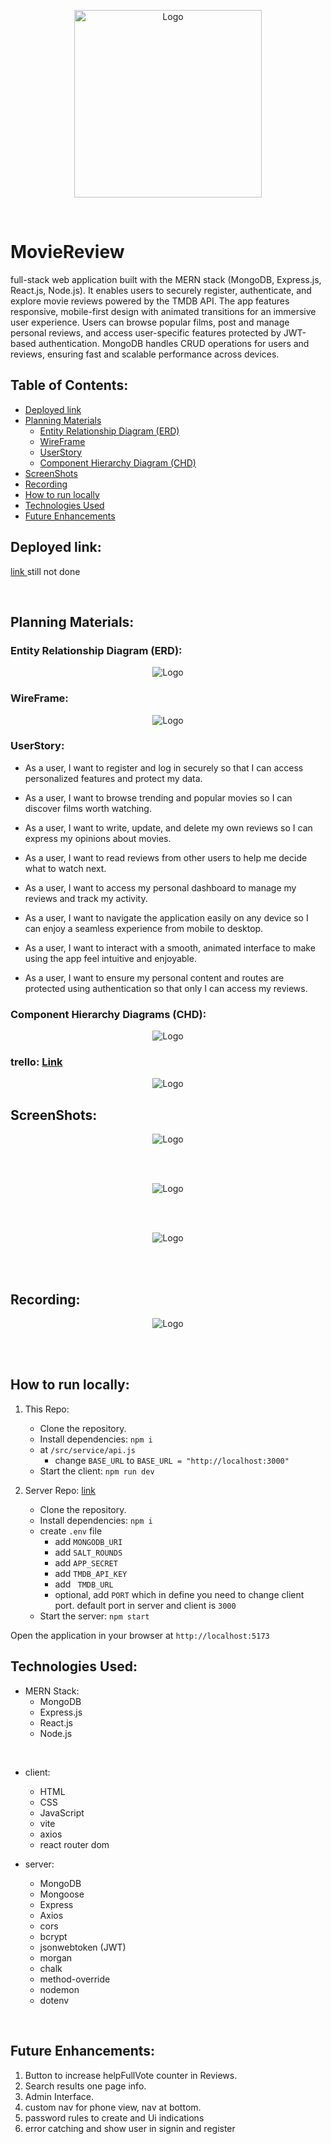 <p align="center"><img style="width:300px; height: auto;" alt="Logo" src="./public/images/logo.png"/></p>

<br>

# MovieReview

full-stack web application built with the MERN stack (MongoDB, Express.js, React.js, Node.js). It enables users to securely register, authenticate, and explore movie reviews powered by the TMDB API. The app features responsive, mobile-first design with animated transitions for an immersive user experience. Users can browse popular films, post and manage personal reviews, and access user-specific features protected by JWT-based authentication. MongoDB handles CRUD operations for users and reviews, ensuring fast and scalable performance across devices.

##  Table of Contents:

- [Deployed link](#deployed-link)
- [Planning Materials](#planning-materials)
    - [Entity Relationship Diagram (ERD)](#erd)
    - [WireFrame](#wireframe)
    - [UserStory](#userstory)
    - [Component Hierarchy Diagram (CHD)](#component-hierarchy-diagrams)
- [ScreenShots](#screenshots)
- [Recording](#recording)
- [How to run locally](#how-to-run-locally)
- [Technologies Used](#technologies-used)
- [Future Enhancements](#future-enhancements)


## Deployed link:

[link ]()  still not done

<br>

## Planning Materials:

### Entity Relationship Diagram (ERD):

<p align="center"><img alt="Logo" src="./public/images/ERD.png"/></p>

### WireFrame:

<p align="center"><img alt="Logo" src="./public/images/wireFrame.jpg"/></p>

### UserStory:

- As a user, I want to register and log in securely so that I can access personalized features and protect my data.

- As a user, I want to browse trending and popular movies so I can discover films worth watching.

- As a user, I want to write, update, and delete my own reviews so I can express my opinions about movies.

- As a user, I want to read reviews from other users to help me decide what to watch next.

- As a user, I want to access my personal dashboard to manage my reviews and track my activity.

- As a user, I want to navigate the application easily on any device so I can enjoy a seamless experience from mobile to desktop.

- As a user, I want to interact with a smooth, animated interface to make using the app feel intuitive and enjoyable.

- As a user, I want to ensure my personal content and routes are protected using authentication so that only I can access my reviews.

### Component Hierarchy Diagrams (CHD):

<p align="center"><img alt="Logo" src="./public/images/Component Hierarchy Diagrams.png"/></p>

### trello: [Link](https://trello.com/invite/b/685a959004e84b6ef9cf1d49/ATTId7eff43675f6c15d5af39faef3c0dace787FFC1A/moviereview)

<p align="center"><img alt="Logo" src="./public/images/trello.png"/></p>

## ScreenShots:

<p align="center"><img alt="Logo" src="./public/screenShots/Screenshot 2025-07-02 143428.png"/></p>

<br>
<br>

<p align="center"><img alt="Logo" src="./public/screenShots/Screenshot 2025-07-02 143537.png"/></p>

<br>
<br>

<p align="center"><img alt="Logo" src="./public/screenShots/Screenshot 2025-07-02 143637.png"/></p>

<br>
<br>

## Recording:

<p align="center"><img alt="Logo" src="./public/screenShots/Recording.gif"/></p>

<br>
<br>

## How to run locally:

1. This Repo:

   - Clone the repository.
   - Install dependencies: `npm i`
   - at `/src/service/api.js`
     - change `BASE_URL` to `BASE_URL = "http://localhost:3000"`
   - Start the client: `npm run dev`

2. Server Repo: [link](https://github.com/HusainNit/movieReview-server)
   - Clone the repository.
   - Install dependencies: `npm i`
   - create `.env` file
     - add `MONGODB_URI`
     - add `SALT_ROUNDS`
     - add `APP_SECRET`
     - add `TMDB_API_KEY`
     - add ` TMDB_URL`
     - optional, add `PORT` which in define you need to change client port. default port in server and client is `3000`
   - Start the server: `npm start`

Open the application in your browser at `http://localhost:5173`

## Technologies Used:

- MERN Stack:
  - MongoDB
  - Express.js
  - React.js
  - Node.js

<br>

- client:

  - HTML
  - CSS
  - JavaScript
  - vite
  - axios
  - react router dom

- server:
  - MongoDB
  - Mongoose
  - Express
  - Axios
  - cors
  - bcrypt
  - jsonwebtoken (JWT)
  - morgan
  - chalk
  - method-override
  - nodemon
  - dotenv

<br>

## Future Enhancements:

1. Button to increase helpFullVote counter in Reviews.
2. Search results one page info.
3. Admin Interface.
4. custom nav for phone view, nav at bottom.
5. password rules to create and Ui indications
5. error catching and show user in signin and register
